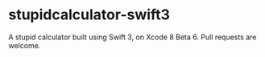 # stupidcalculator-swift3
A stupid calculator built using Swift 3, on Xcode 8 Beta 6. Pull requests are welcome.
